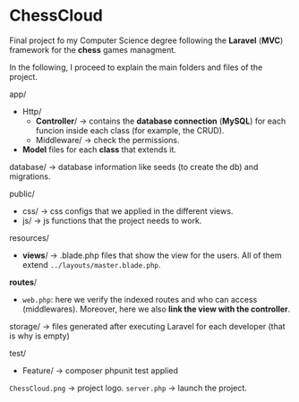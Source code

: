 # ChessCloud

Final project fo my Computer Science degree following the **Laravel** (**MVC**) framework for the **chess** games managment.

In the following, I proceed to explain the main folders and files of the project.

app/
* Http/
    * **Controller**/ -> contains the **database connection** (**MySQL**) for each funcion inside each class (for example, the CRUD).
    * Middleware/     -> check the permissions.
* **Model** files for each **class** that extends it.
   

database/ -> database information like seeds (to create the db) and migrations.

public/
* css/ -> css configs that we applied in the different views. 
* js/  -> js functions that the project needs to work.

resources/
* **views**/ -> .blade.php files that show the view for the users. All of them extend ``../layouts/master.blade.php``.

**routes**/
* ``web.php``: here we verify the indexed routes and who can access (middlewares). Moreover, here we also **link the view with the controller**.

storage/ -> files generated after executing Laravel for each developer (that is why is empty)

test/
* Feature/ -> composer phpunit test applied

``ChessCloud.png`` -> project logo.
``server.php``     -> launch the project.